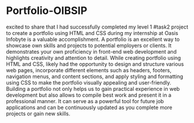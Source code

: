 # Portfolio-OIBSIP
excited to share that I had successfully completed my level 1 #task2 project to create a portfolio using HTML and CSS during my internship at Oasis Infobyte is a valuable accomplishment. A portfolio is an excellent way to showcase own skills and projects to potential employers or clients. It demonstrates your own proficiency in front-end web development and highlights creativity and attention to detail.
While creating portfolio using HTML and CSS, likely had the opportunity to design and structure various web pages, incorporate different elements such as headers, footers, navigation menus, and content sections, and apply styling and formatting using CSS to make the portfolio visually appealing and user-friendly.
Building a portfolio not only helps us to gain practical experience in web development but also allows to compile best work and present it in a professional manner. It can serve as a powerful tool for future job applications and can be continuously updated as you complete more projects or gain new skills.

